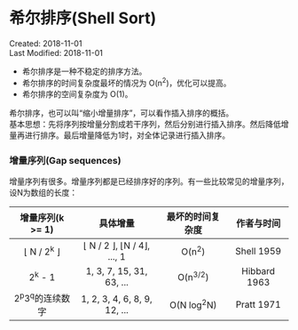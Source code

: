 # 希尔排序(Shell Sort)
Created: 2018-11-01  
Last Modified: 2018-11-01  

- 希尔排序是一种不稳定的排序方法。
- 希尔排序的时间复杂度最坏的情况为 O(n<sup>2</sup>)，优化可以提高。
- 希尔排序的空间复杂度为 O(1)。

希尔排序，也可以叫“缩小增量排序”，可以看作插入排序的概括。  
基本思想：先将序列按增量分割成若干序列，然后分别进行插入排序。然后降低增量再进行排序。最后增量降低为1时，对全体记录进行插入排序。

### 增量序列(Gap sequences)
增量序列有很多。增量序列都是已经排序好的序列。有一些比较常见的增量序列，设N为数组的长度：

| 增量序列(k >= 1) | 具体增量 | 最坏的时间复杂度 | 作者与时间 |
| :-------------: | :-----: | :-------------: | :-------: |
| ⌊ N / 2<sup>k</sup> ⌋ | ⌊ N / 2 ⌋, ⌊N / 4⌋, ..., 1| O(n<sup>2</sup>) | Shell 1959|
| 2<sup>k</sup> - 1 | 1, 3, 7, 15, 31, 63, ... | O(n<sup>3/2</sup>) | Hibbard 1963 |
| 2<sup>p</sup>3<sup>q</sup>的连续数字 | 1, 2, 3, 4, 6, 8, 9, 12, ... | O(N log<sup>2</sup>N) | Pratt 1971 |
